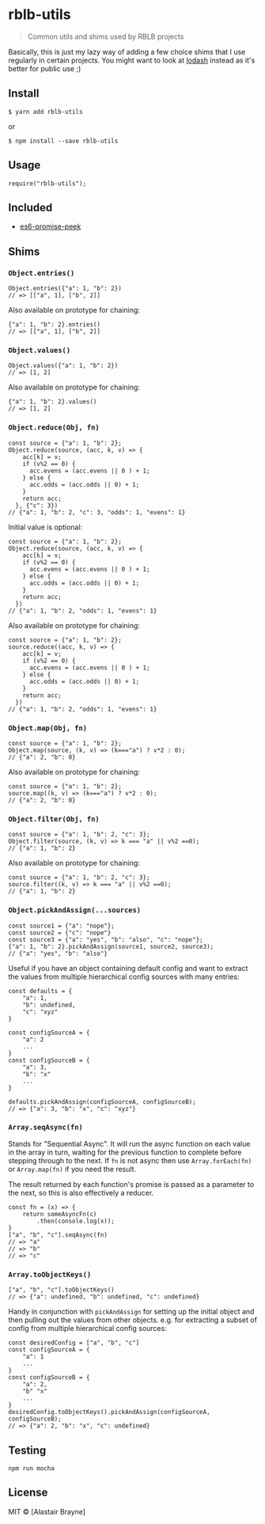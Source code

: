 # rblb-utils 

> Common utils and shims used by RBLB projects

Basically, this is just my lazy way of adding a few choice shims that I use regularly in certain projects. You might want to look at [lodash](https://lodash.com) instead as it's better for public use ;)


## Install

```
$ yarn add rblb-utils
```

or

```
$ npm install --save rblb-utils
```

## Usage

```
require("rblb-utils");
```

## Included

* [es6-promise-peek](https://github.com/perchten/es6-promise-peek)


## Shims


### `Object.entries()`

```
Object.entries({"a": 1, "b": 2}) 
// => [["a", 1], ["b", 2]]
```

Also available on prototype for chaining:

```
{"a": 1, "b": 2}.entries() 
// => [["a", 1], ["b", 2]]
```

### `Object.values()`

```
Object.values({"a": 1, "b": 2})
// => [1, 2]
```

Also available on prototype for chaining:

```
{"a": 1, "b": 2}.values() 
// => [1, 2]
```

### `Object.reduce(Obj, fn)`

```
const source = {"a": 1, "b": 2};
Object.reduce(source, (acc, k, v) => {
    acc[k] = v;
    if (v%2 == 0) {
      acc.evens = (acc.evens || 0 ) + 1;
    } else {
      acc.odds = (acc.odds || 0) + 1;
    }
    return acc;
  }, {"c": 3})
// {"a": 1, "b": 2, "c": 3, "odds": 1, "evens": 1} 
```

Initial value is optional:

```
const source = {"a": 1, "b": 2};
Object.reduce(source, (acc, k, v) => {
    acc[k] = v;
    if (v%2 == 0) {
      acc.evens = (acc.evens || 0 ) + 1;
    } else {
      acc.odds = (acc.odds || 0) + 1;
    }
    return acc;
  })
// {"a": 1, "b": 2, "odds": 1, "evens": 1} 
```

Also available on prototype for chaining:

```
const source = {"a": 1, "b": 2};
source.reduce((acc, k, v) => {
    acc[k] = v;
    if (v%2 == 0) {
      acc.evens = (acc.evens || 0 ) + 1;
    } else {
      acc.odds = (acc.odds || 0) + 1;
    }
    return acc;
  })
// {"a": 1, "b": 2, "odds": 1, "evens": 1} 
```


### `Object.map(Obj, fn)`

```
const source = {"a": 1, "b": 2};
Object.map(source, (k, v) => (k==="a") ? v*2 : 0);
// {"a": 2, "b": 0}
```

Also available on prototype for chaining:

```
const source = {"a": 1, "b": 2};
source.map((k, v) => (k==="a") ? v*2 : 0);
// {"a": 2, "b": 0}
```

### `Object.filter(Obj, fn)`

```
const source = {"a": 1, "b": 2, "c": 3};
Object.filter(source, (k, v) => k === "a" || v%2 ==0);
// {"a": 1, "b": 2}
```

Also available on prototype for chaining:

```
const source = {"a": 1, "b": 2, "c": 3};
source.filter((k, v) => k === "a" || v%2 ==0);
// {"a": 1, "b": 2}
```


### `Object.pickAndAssign(...sources)`

```
const source1 = {"a": "nope"};
const source2 = {"c": "nope"}
const source3 = {"a": "yes", "b": "also", "c": "nope"};
{"a": 1, "b": 2}.pickAndAssign(source1, source2, source3);
// {"a": "yes", "b": "also"}
```

Useful if you have an object containing default config and want to extract the values from multiple hierarchical config sources with many entries:

```
const defaults = {
    "a": 1,
    "b": undefined,
    "c": "xyz"
}

const configSourceA = {
    "a": 2
    ...
}
const configSourceB = {
    "a": 3,
    "b": "x"
    ...
}

defaults.pickAndAssign(configSourceA, configSourceB);
// => {"a": 3, "b": "x", "c": "xyz"}
```


### `Array.seqAsync(fn)`

Stands for "Sequential Async". It will run the async function on each value in the array in turn, waiting for the previous function to complete before stepping through to the next. If `fn` is not async then use `Array.forEach(fn)` or `Array.map(fn)` if you need the result.

The result returned by each function's promise is passed as a parameter to the next, so this is also effectively a reducer.

```
const fn = (x) => {
    return someAsyncFn(c)
        .then(console.log(x));
}
["a", "b", "c"].seqAsync(fn)
// => "a"
// => "b"
// => "c"
```

### `Array.toObjectKeys()`

```
["a", "b", "c"].toObjectKeys()
// => {"a": undefined, "b": undefined, "c": undefined}
```

Handy in conjunction with `pickAndAssign` for setting up the initial object and then pulling out the values from other objects. e.g. for extracting a subset of config from multiple hierarchical config sources:

```
const desiredConfig = ["a", "b", "c"]
const configSourceA = {
    "a": 1 
    ...   
}
const configSourceB = {
    "a": 2,
    "b" "x"
    ...
}
desiredConfig.toObjectKeys().pickAndAssign(configSourceA, configSourceB);
// => {"a": 2, "b": "x", "c": undefined}
```

## Testing

```
npm run mocha
```

## License

MIT © [Alastair Brayne]
